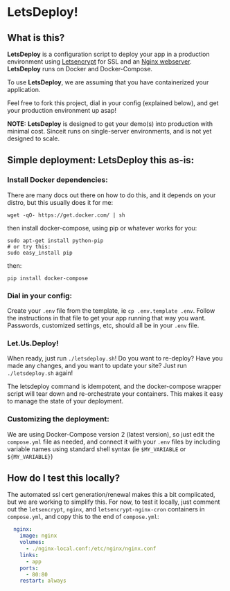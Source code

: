 # LetsDeploy!

## What is this?
**LetsDeploy** is a configuration script to deploy your app in a production environment using [Letsencrypt](https://letsencrypt.org/) for SSL and an [Nginx webserver](http://nginx.org/). **LetsDeploy** runs on Docker and Docker-Compose.

To use **LetsDeploy**, we are assuming that you have containerized your application. 

Feel free to fork this project, dial in your config (explained below), and get your production environment up asap! 

**NOTE:** **LetsDeploy** is designed to get your demo(s) into production with minimal cost. Sinceit runs on single-server environments, and is not yet designed to scale.

## Simple deployment: LetsDeploy this as-is:

### Install Docker dependencies:
There are many docs out there on how to do this, and it depends on your distro, but this usually does it for me:

```
wget -qO- https://get.docker.com/ | sh
```

then install docker-compose, using pip or whatever works for you:

```
sudo apt-get install python-pip
# or try this:
sudo easy_install pip
```

then:

```
pip install docker-compose
```

### Dial in your config:
Create your `.env` file from the template, ie `cp .env.template .env`. Follow the instructions in that file to get your app running that way you want. Passwords, customized settings, etc, should all be in your `.env` file.

### Let.Us.Deploy!
When ready, just run `./letsdeploy.sh`! Do you want to re-deploy? Have you made any changes, and you want to update your site? Just run `./letsdeploy.sh` again!

The letsdeploy command is idempotent, and the docker-compose wrapper script will tear down and re-orchestrate your containers. This makes it easy to manage the state of your deployment.

### Customizing the deployment:
We are using Docker-Compose version 2 (latest version), so just edit the `compose.yml` file as needed, and connect it with your `.env` files by including variable names using standard shell syntax (ie `$MY_VARIABLE` or `${MY_VARIABLE}`)

## How do I test this locally?
The automated ssl cert generation/renewal makes this a bit complicated, but we are working to simplify this. For now, to test it locally, just comment out the `letsencrypt`, `nginx`, and `letsencrypt-nginx-cron` containers in `compose.yml`, and copy this to the end of `compose.yml`:

```yml
  nginx:
    image: nginx
    volumes:
      - ./nginx-local.conf:/etc/nginx/nginx.conf
    links:
      - app
    ports:
      - 80:80
    restart: always
```
